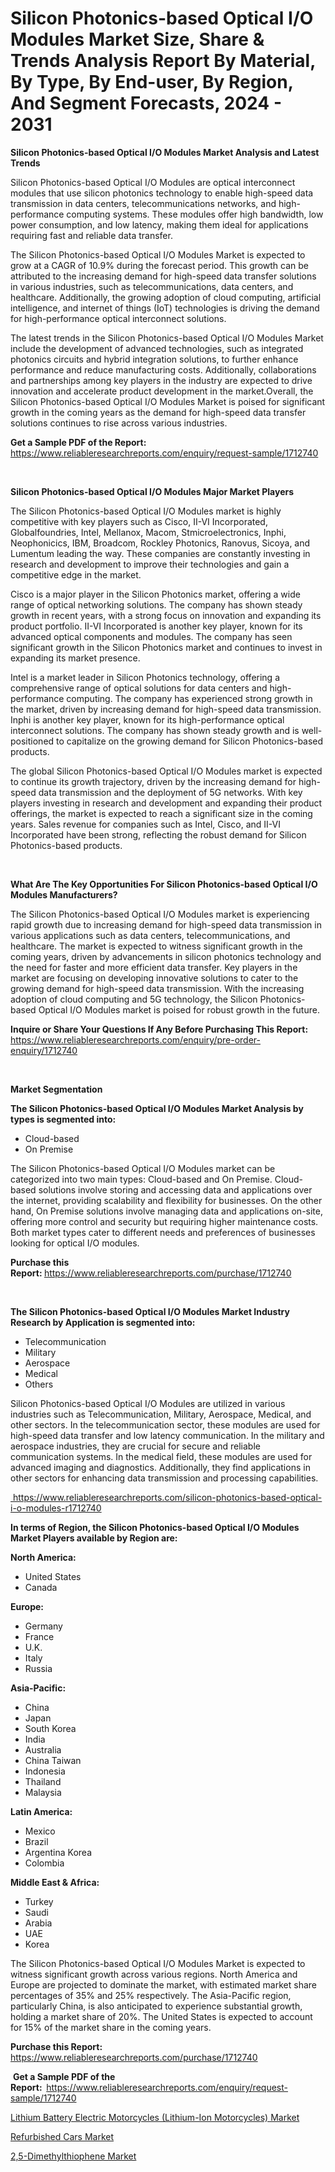<p><h1>Silicon Photonics-based Optical I/O Modules Market Size, Share & Trends Analysis Report By Material, By Type, By End-user, By Region, And Segment Forecasts, 2024 - 2031</h1></p><p><strong>Silicon Photonics-based Optical I/O Modules Market Analysis and Latest Trends</strong></p>
<p><p>Silicon Photonics-based Optical I/O Modules are optical interconnect modules that use silicon photonics technology to enable high-speed data transmission in data centers, telecommunications networks, and high-performance computing systems. These modules offer high bandwidth, low power consumption, and low latency, making them ideal for applications requiring fast and reliable data transfer.</p><p>The Silicon Photonics-based Optical I/O Modules Market is expected to grow at a CAGR of 10.9% during the forecast period. This growth can be attributed to the increasing demand for high-speed data transfer solutions in various industries, such as telecommunications, data centers, and healthcare. Additionally, the growing adoption of cloud computing, artificial intelligence, and internet of things (IoT) technologies is driving the demand for high-performance optical interconnect solutions.</p><p>The latest trends in the Silicon Photonics-based Optical I/O Modules Market include the development of advanced technologies, such as integrated photonics circuits and hybrid integration solutions, to further enhance performance and reduce manufacturing costs. Additionally, collaborations and partnerships among key players in the industry are expected to drive innovation and accelerate product development in the market.Overall, the Silicon Photonics-based Optical I/O Modules Market is poised for significant growth in the coming years as the demand for high-speed data transfer solutions continues to rise across various industries.</p></p>
<p><strong>Get a Sample PDF of the Report:&nbsp;</strong> <a href="https://www.reliableresearchreports.com/enquiry/request-sample/1712740">https://www.reliableresearchreports.com/enquiry/request-sample/1712740</a></p>
<p>&nbsp;</p>
<p><strong>Silicon Photonics-based Optical I/O Modules Major Market Players</strong></p>
<p><p>The Silicon Photonics-based Optical I/O Modules market is highly competitive with key players such as Cisco, II-VI Incorporated, Globalfoundries, Intel, Mellanox, Macom, Stmicroelectronics, Inphi, Neophonicics, IBM, Broadcom, Rockley Photonics, Ranovus, Sicoya, and Lumentum leading the way. These companies are constantly investing in research and development to improve their technologies and gain a competitive edge in the market.</p><p>Cisco is a major player in the Silicon Photonics market, offering a wide range of optical networking solutions. The company has shown steady growth in recent years, with a strong focus on innovation and expanding its product portfolio. II-VI Incorporated is another key player, known for its advanced optical components and modules. The company has seen significant growth in the Silicon Photonics market and continues to invest in expanding its market presence.</p><p>Intel is a market leader in Silicon Photonics technology, offering a comprehensive range of optical solutions for data centers and high-performance computing. The company has experienced strong growth in the market, driven by increasing demand for high-speed data transmission. Inphi is another key player, known for its high-performance optical interconnect solutions. The company has shown steady growth and is well-positioned to capitalize on the growing demand for Silicon Photonics-based products.</p><p>The global Silicon Photonics-based Optical I/O Modules market is expected to continue its growth trajectory, driven by the increasing demand for high-speed data transmission and the deployment of 5G networks. With key players investing in research and development and expanding their product offerings, the market is expected to reach a significant size in the coming years. Sales revenue for companies such as Intel, Cisco, and II-VI Incorporated have been strong, reflecting the robust demand for Silicon Photonics-based products.</p></p>
<p>&nbsp;</p>
<p><strong>What Are The Key Opportunities For Silicon Photonics-based Optical I/O Modules Manufacturers?</strong></p>
<p><p>The Silicon Photonics-based Optical I/O Modules market is experiencing rapid growth due to increasing demand for high-speed data transmission in various applications such as data centers, telecommunications, and healthcare. The market is expected to witness significant growth in the coming years, driven by advancements in silicon photonics technology and the need for faster and more efficient data transfer. Key players in the market are focusing on developing innovative solutions to cater to the growing demand for high-speed data transmission. With the increasing adoption of cloud computing and 5G technology, the Silicon Photonics-based Optical I/O Modules market is poised for robust growth in the future.</p></p>
<p><strong>Inquire or Share Your Questions If Any Before Purchasing This Report:</strong> <a href="https://www.reliableresearchreports.com/enquiry/pre-order-enquiry/1712740">https://www.reliableresearchreports.com/enquiry/pre-order-enquiry/1712740</a></p>
<p>&nbsp;</p>
<p><strong>Market Segmentation</strong></p>
<p><strong>The Silicon Photonics-based Optical I/O Modules Market Analysis by types is segmented into:</strong></p>
<p><ul><li>Cloud-based</li><li>On Premise</li></ul></p>
<p><p>The Silicon Photonics-based Optical I/O Modules market can be categorized into two main types: Cloud-based and On Premise. Cloud-based solutions involve storing and accessing data and applications over the internet, providing scalability and flexibility for businesses. On the other hand, On Premise solutions involve managing data and applications on-site, offering more control and security but requiring higher maintenance costs. Both market types cater to different needs and preferences of businesses looking for optical I/O modules.</p></p>
<p><strong>Purchase this Report:&nbsp;</strong><a href="https://www.reliableresearchreports.com/purchase/1712740">https://www.reliableresearchreports.com/purchase/1712740</a></p>
<p>&nbsp;</p>
<p><strong>The Silicon Photonics-based Optical I/O Modules Market Industry Research by Application is segmented into:</strong></p>
<p><ul><li>Telecommunication</li><li>Military</li><li>Aerospace</li><li>Medical</li><li>Others</li></ul></p>
<p><p>Silicon Photonics-based Optical I/O Modules are utilized in various industries such as Telecommunication, Military, Aerospace, Medical, and other sectors. In the telecommunication sector, these modules are used for high-speed data transfer and low latency communication. In the military and aerospace industries, they are crucial for secure and reliable communication systems. In the medical field, these modules are used for advanced imaging and diagnostics. Additionally, they find applications in other sectors for enhancing data transmission and processing capabilities.</p></p>
<p><a href="https://www.reliableresearchreports.com/silicon-photonics-based-optical-i-o-modules-r1712740">&nbsp;https://www.reliableresearchreports.com/silicon-photonics-based-optical-i-o-modules-r1712740</a></p>
<p><strong>In terms of Region, the Silicon Photonics-based Optical I/O Modules Market Players available by Region are:</strong></p>
<p>
    <p> <strong> North America: </strong>
        <ul>
            <li>United States</li>
            <li>Canada</li>
        </ul>
        </p> 
    <p> <strong> Europe: </strong>
        <ul>
            <li>Germany</li>
            <li>France</li>
            <li>U.K.</li>
            <li>Italy</li>
            <li>Russia</li>
        </ul>
        </p> 
    <p> <strong> Asia-Pacific: </strong>
        <ul>
            <li>China</li>
            <li>Japan</li>
            <li>South Korea</li>
            <li>India</li>
            <li>Australia</li>
            <li>China Taiwan</li>
            <li>Indonesia</li>
            <li>Thailand</li>
            <li>Malaysia</li>
        </ul>
        </p> 
    <p> <strong> Latin America: </strong>
        <ul>
            <li>Mexico</li>
            <li>Brazil</li>
            <li>Argentina Korea</li>
            <li>Colombia</li>
        </ul>
        </p> 
    <p> <strong> Middle East & Africa: </strong>
        <ul>
            <li>Turkey</li>
            <li>Saudi</li>
            <li>Arabia</li>
            <li>UAE</li>
            <li>Korea</li>
        </ul>
    </p>
    </p>
<p><p>The Silicon Photonics-based Optical I/O Modules Market is expected to witness significant growth across various regions. North America and Europe are projected to dominate the market, with estimated market share percentages of 35% and 25% respectively. The Asia-Pacific region, particularly China, is also anticipated to experience substantial growth, holding a market share of 20%. The United States is expected to account for 15% of the market share in the coming years.</p></p>
<p><strong>Purchase this Report: </strong><a href="https://www.reliableresearchreports.com/purchase/1712740">https://www.reliableresearchreports.com/purchase/1712740</a></p>
<p>&nbsp;<strong>Get a Sample PDF of the Report:&nbsp;&nbsp;</strong><a href="https://www.reliableresearchreports.com/enquiry/request-sample/1712740">https://www.reliableresearchreports.com/enquiry/request-sample/1712740</a></p>
<p><strong></strong></p>
<p><p><a href="https://www.linkedin.com/pulse/lithium-battery-electric-motorcycles-lithium-ion-industry-analysis-369tc?trackingId=5AXUvjbagZaAjd7l0alGdQ%3D%3D">Lithium Battery Electric Motorcycles (Lithium-Ion Motorcycles) Market</a></p><p><a href="https://www.linkedin.com/pulse/refurbished-cars-market-size-growth-trends-statistics-forecasts-k9ozc?trackingId=%2BrE58xQM0ekHCQncrL1YrQ%3D%3D">Refurbished Cars Market</a></p><p><a href="https://www.linkedin.com/pulse/market-forecast-global-25-dimethylthiophene-trends-impact-analysis-xf2uc?trackingId=sN29Li9xAluIS7weUhX4yA%3D%3D">2,5-Dimethylthiophene Market</a></p></p>